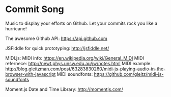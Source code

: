 Commit Song
==========

Music to display your efforts on Github. Let your commits rock you like a hurricane!

The awesome Github API: https://api.github.com

JSFiddle for quick prototyping: http://jsfiddle.net/

MIDI.js:
MIDI info: https://en.wikipedia.org/wiki/General_MIDI
MIDI refernece: http://newt.phys.unsw.edu.au/jw/notes.html
MIDI example: http://blog.gleitzman.com/post/63283830260/midi-js-playing-audio-in-the-browser-with-javascript
MIDI soundfonts: https://github.com/gleitz/midi-js-soundfonts

Moment.js Date and Time Library: http://momentjs.com/